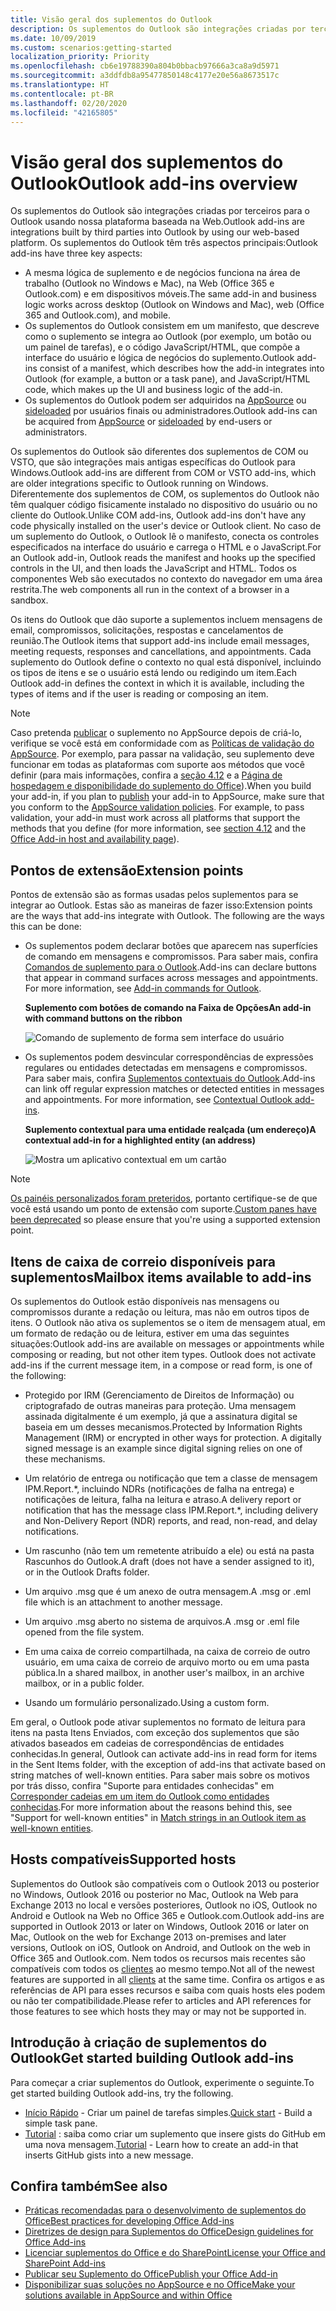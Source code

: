 ```yaml
---
title: Visão geral dos suplementos do Outlook
description: Os suplementos do Outlook são integrações criadas por terceiros para o Outlook usando nossa plataforma baseada na Web.
ms.date: 10/09/2019
ms.custom: scenarios:getting-started
localization_priority: Priority
ms.openlocfilehash: cb6e19788390a804b0bbacb97666a3ca8a9d5971
ms.sourcegitcommit: a3ddfdb8a95477850148c4177e20e56a8673517c
ms.translationtype: HT
ms.contentlocale: pt-BR
ms.lasthandoff: 02/20/2020
ms.locfileid: "42165805"
---
```

# <a name="outlook-add-ins-overview"></a><span data-ttu-id="ab68e-103">Visão geral dos suplementos do Outlook</span><span class="sxs-lookup"><span data-stu-id="ab68e-103">Outlook add-ins overview</span></span>

<span data-ttu-id="ab68e-104">Os suplementos do Outlook são integrações criadas por terceiros para o Outlook usando nossa plataforma baseada na Web.</span><span class="sxs-lookup"><span data-stu-id="ab68e-104">Outlook add-ins are integrations built by third parties into Outlook by using our web-based platform.</span></span> <span data-ttu-id="ab68e-105">Os suplementos do Outlook têm três aspectos principais:</span><span class="sxs-lookup"><span data-stu-id="ab68e-105">Outlook add-ins have three key aspects:</span></span>

- <span data-ttu-id="ab68e-106">A mesma lógica de suplemento e de negócios funciona na área de trabalho (Outlook no Windows e Mac), na Web (Office 365 e Outlook.com) e em dispositivos móveis.</span><span class="sxs-lookup"><span data-stu-id="ab68e-106">The same add-in and business logic works across desktop (Outlook on Windows and Mac), web (Office 365 and Outlook.com), and mobile.</span></span>
- <span data-ttu-id="ab68e-107">Os suplementos do Outlook consistem em um manifesto, que descreve como o suplemento se integra ao Outlook (por exemplo, um botão ou um painel de tarefas), e o código JavaScript/HTML, que compõe a interface do usuário e lógica de negócios do suplemento.</span><span class="sxs-lookup"><span data-stu-id="ab68e-107">Outlook add-ins consist of a manifest, which describes how the add-in integrates into Outlook (for example, a button or a task pane), and JavaScript/HTML code, which makes up the UI and business logic of the add-in.</span></span>
- <span data-ttu-id="ab68e-108">Os suplementos do Outlook podem ser adquiridos na [AppSource](https://appsource.microsoft.com) ou [sideloaded](sideload-outlook-add-ins-for-testing.md) por usuários finais ou administradores.</span><span class="sxs-lookup"><span data-stu-id="ab68e-108">Outlook add-ins can be acquired from [AppSource](https://appsource.microsoft.com) or [sideloaded](sideload-outlook-add-ins-for-testing.md) by end-users or administrators.</span></span>

<span data-ttu-id="ab68e-109">Os suplementos do Outlook são diferentes dos suplementos de COM ou VSTO, que são integrações mais antigas específicas do Outlook para Windows.</span><span class="sxs-lookup"><span data-stu-id="ab68e-109">Outlook add-ins are different from COM or VSTO add-ins, which are older integrations specific to Outlook running on Windows.</span></span> <span data-ttu-id="ab68e-110">Diferentemente dos suplementos de COM, os suplementos do Outlook não têm qualquer código fisicamente instalado no dispositivo do usuário ou no cliente do Outlook.</span><span class="sxs-lookup"><span data-stu-id="ab68e-110">Unlike COM add-ins, Outlook add-ins don't have any code physically installed on the user's device or Outlook client.</span></span> <span data-ttu-id="ab68e-111">No caso de um suplemento do Outlook, o Outlook lê o manifesto, conecta os controles especificados na interface do usuário e carrega o HTML e o JavaScript.</span><span class="sxs-lookup"><span data-stu-id="ab68e-111">For an Outlook add-in, Outlook reads the manifest and hooks up the specified controls in the UI, and then loads the JavaScript and HTML.</span></span> <span data-ttu-id="ab68e-112">Todos os componentes Web são executados no contexto do navegador em uma área restrita.</span><span class="sxs-lookup"><span data-stu-id="ab68e-112">The web components all run in the context of a browser in a sandbox.</span></span>

<span data-ttu-id="ab68e-113">Os itens do Outlook que dão suporte a suplementos incluem mensagens de email, compromissos, solicitações, respostas e cancelamentos de reunião.</span><span class="sxs-lookup"><span data-stu-id="ab68e-113">The Outlook items that support add-ins include email messages, meeting requests, responses and cancellations, and appointments.</span></span> <span data-ttu-id="ab68e-114">Cada suplemento do Outlook define o contexto no qual está disponível, incluindo os tipos de itens e se o usuário está lendo ou redigindo um item.</span><span class="sxs-lookup"><span data-stu-id="ab68e-114">Each Outlook add-in defines the context in which it is available, including the types of items and if the user is reading or composing an item.</span></span>

> [!NOTE]
> <span data-ttu-id="ab68e-p104">Caso pretenda [publicar](../publish/publish.md) o suplemento no AppSource depois de criá-lo, verifique se você está em conformidade com as [Políticas de validação do AppSource](/office/dev/store/validation-policies). Por exemplo, para passar na validação, seu suplemento deve funcionar em todas as plataformas com suporte aos métodos que você definir (para mais informações, confira a [seção 4.12](/office/dev/store/validation-policies#4-apps-and-add-ins-behave-predictably) e a [Página de hospedagem e disponibilidade do suplemento do Office](../overview/office-add-in-availability.md)).</span><span class="sxs-lookup"><span data-stu-id="ab68e-p104">When you build your add-in, if you plan to [publish](../publish/publish.md) your add-in to AppSource, make sure that you conform to the [AppSource validation policies](/office/dev/store/validation-policies). For example, to pass validation, your add-in must work across all platforms that support the methods that you define (for more information, see [section 4.12](/office/dev/store/validation-policies#4-apps-and-add-ins-behave-predictably) and the [Office Add-in host and availability page](../overview/office-add-in-availability.md)).</span></span>

## <a name="extension-points"></a><span data-ttu-id="ab68e-117">Pontos de extensão</span><span class="sxs-lookup"><span data-stu-id="ab68e-117">Extension points</span></span>

<span data-ttu-id="ab68e-p105">Pontos de extensão são as formas usadas pelos suplementos para se integrar ao Outlook. Estas são as maneiras de fazer isso:</span><span class="sxs-lookup"><span data-stu-id="ab68e-p105">Extension points are the ways that add-ins integrate with Outlook. The following are the ways this can be done:</span></span>

- <span data-ttu-id="ab68e-p106">Os suplementos podem declarar botões que aparecem nas superfícies de comando em mensagens e compromissos. Para saber mais, confira [Comandos de suplemento para o Outlook](add-in-commands-for-outlook.md).</span><span class="sxs-lookup"><span data-stu-id="ab68e-p106">Add-ins can declare buttons that appear in command surfaces across messages and appointments. For more information, see [Add-in commands for Outlook](add-in-commands-for-outlook.md).</span></span>

    <span data-ttu-id="ab68e-122">**Suplemento com botões de comando na Faixa de Opções**</span><span class="sxs-lookup"><span data-stu-id="ab68e-122">**An add-in with command buttons on the ribbon**</span></span>

    ![Comando de suplemento de forma sem interface do usuário](../images/uiless-command-shape.png)

- <span data-ttu-id="ab68e-p107">Os suplementos podem desvincular correspondências de expressões regulares ou entidades detectadas em mensagens e compromissos. Para saber mais, confira [Suplementos contextuais do Outlook](contextual-outlook-add-ins.md).</span><span class="sxs-lookup"><span data-stu-id="ab68e-p107">Add-ins can link off regular expression matches or detected entities in messages and appointments. For more information, see [Contextual Outlook add-ins](contextual-outlook-add-ins.md).</span></span>

    <span data-ttu-id="ab68e-126">**Suplemento contextual para uma entidade realçada (um endereço)**</span><span class="sxs-lookup"><span data-stu-id="ab68e-126">**A contextual add-in for a highlighted entity (an address)**</span></span>

    ![Mostra um aplicativo contextual em um cartão](../images/outlook-detected-entity-card.png)


> [!NOTE]
> <span data-ttu-id="ab68e-128">[Os painéis personalizados foram preteridos](https://developer.microsoft.com/outlook/blogs/make-your-add-ins-available-in-the-office-ribbon/), portanto certifique-se de que você está usando um ponto de extensão com suporte.</span><span class="sxs-lookup"><span data-stu-id="ab68e-128">[Custom panes have been deprecated](https://developer.microsoft.com/outlook/blogs/make-your-add-ins-available-in-the-office-ribbon/) so please ensure that you're using a supported extension point.</span></span>

## <a name="mailbox-items-available-to-add-ins"></a><span data-ttu-id="ab68e-129">Itens de caixa de correio disponíveis para suplementos</span><span class="sxs-lookup"><span data-stu-id="ab68e-129">Mailbox items available to add-ins</span></span>

<span data-ttu-id="ab68e-p108">Os suplementos do Outlook estão disponíveis nas mensagens ou compromissos durante a redação ou leitura, mas não em outros tipos de itens. O Outlook não ativa os suplementos se o item de mensagem atual, em um formato de redação ou de leitura, estiver em uma das seguintes situações:</span><span class="sxs-lookup"><span data-stu-id="ab68e-p108">Outlook add-ins are available on messages or appointments while composing or reading, but not other item types. Outlook does not activate add-ins if the current message item, in a compose or read form, is one of the following:</span></span>

- <span data-ttu-id="ab68e-p109">Protegido por IRM (Gerenciamento de Direitos de Informação) ou criptografado de outras maneiras para proteção. Uma mensagem assinada digitalmente é um exemplo, já que a assinatura digital se baseia em um desses mecanismos.</span><span class="sxs-lookup"><span data-stu-id="ab68e-p109">Protected by Information Rights Management (IRM) or encrypted in other ways for protection. A digitally signed message is an example since digital signing relies on one of these mechanisms.</span></span>

- <span data-ttu-id="ab68e-134">Um relatório de entrega ou notificação que tem a classe de mensagem IPM.Report.\*, incluindo NDRs (notificações de falha na entrega) e notificações de leitura, falha na leitura e atraso.</span><span class="sxs-lookup"><span data-stu-id="ab68e-134">A delivery report or notification that has the message class IPM.Report.\*, including delivery and Non-Delivery Report (NDR) reports, and read, non-read, and delay notifications.</span></span>

- <span data-ttu-id="ab68e-135">Um rascunho (não tem um remetente atribuído a ele) ou está na pasta Rascunhos do Outlook.</span><span class="sxs-lookup"><span data-stu-id="ab68e-135">A draft (does not have a sender assigned to it), or in the Outlook Drafts folder.</span></span>

- <span data-ttu-id="ab68e-136">Um arquivo .msg que é um anexo de outra mensagem.</span><span class="sxs-lookup"><span data-stu-id="ab68e-136">A .msg or .eml file which is an attachment to another message.</span></span>

- <span data-ttu-id="ab68e-137">Um arquivo .msg aberto no sistema de arquivos.</span><span class="sxs-lookup"><span data-stu-id="ab68e-137">A .msg or .eml file opened from the file system.</span></span>

- <span data-ttu-id="ab68e-138">Em uma caixa de correio compartilhada, na caixa de correio de outro usuário, em uma caixa de correio de arquivo morto ou em uma pasta pública.</span><span class="sxs-lookup"><span data-stu-id="ab68e-138">In a shared mailbox, in another user's mailbox, in an archive mailbox, or in a public folder.</span></span>

- <span data-ttu-id="ab68e-139">Usando um formulário personalizado.</span><span class="sxs-lookup"><span data-stu-id="ab68e-139">Using a custom form.</span></span>

<span data-ttu-id="ab68e-140">Em geral, o Outlook pode ativar suplementos no formato de leitura para itens na pasta Itens Enviados, com exceção dos suplementos que são ativados baseados em cadeias de correspondências de entidades conhecidas.</span><span class="sxs-lookup"><span data-stu-id="ab68e-140">In general, Outlook can activate add-ins in read form for items in the Sent Items folder, with the exception of add-ins that activate based on string matches of well-known entities.</span></span> <span data-ttu-id="ab68e-141">Para saber mais sobre os motivos por trás disso, confira "Suporte para entidades conhecidas" em [Corresponder cadeias em um item do Outlook como entidades conhecidas](match-strings-in-an-item-as-well-known-entities.md).</span><span class="sxs-lookup"><span data-stu-id="ab68e-141">For more information about the reasons behind this, see "Support for well-known entities" in [Match strings in an Outlook item as well-known entities](match-strings-in-an-item-as-well-known-entities.md).</span></span>

## <a name="supported-hosts"></a><span data-ttu-id="ab68e-142">Hosts compatíveis</span><span class="sxs-lookup"><span data-stu-id="ab68e-142">Supported hosts</span></span>

<span data-ttu-id="ab68e-143">Suplementos do Outlook são compatíveis com o Outlook 2013 ou posterior no Windows, Outlook 2016 ou posterior no Mac, Outlook na Web para Exchange 2013 no local e versões posteriores, Outlook no iOS, Outlook no Android e Outlook na Web no Office 365 e Outlook.com.</span><span class="sxs-lookup"><span data-stu-id="ab68e-143">Outlook add-ins are supported in Outlook 2013 or later on Windows, Outlook 2016 or later on Mac, Outlook on the web for Exchange 2013 on-premises and later versions, Outlook on iOS, Outlook on Android, and Outlook on the web in Office 365 and Outlook.com.</span></span> <span data-ttu-id="ab68e-144">Nem todos os recursos mais recentes são compatíveis com todos os [clientes](../reference/requirement-sets/outlook-api-requirement-sets.md#requirement-sets-supported-by-exchange-servers-and-outlook-clients) ao mesmo tempo.</span><span class="sxs-lookup"><span data-stu-id="ab68e-144">Not all of the newest features are supported in all [clients](../reference/requirement-sets/outlook-api-requirement-sets.md#requirement-sets-supported-by-exchange-servers-and-outlook-clients) at the same time.</span></span> <span data-ttu-id="ab68e-145">Confira os artigos e as referências de API para esses recursos e saiba com quais hosts eles podem ou não ter compatibilidade.</span><span class="sxs-lookup"><span data-stu-id="ab68e-145">Please refer to articles and API references for those features to see which hosts they may or may not be supported in.</span></span>


## <a name="get-started-building-outlook-add-ins"></a><span data-ttu-id="ab68e-146">Introdução à criação de suplementos do Outlook</span><span class="sxs-lookup"><span data-stu-id="ab68e-146">Get started building Outlook add-ins</span></span>

<span data-ttu-id="ab68e-147">Para começar a criar suplementos do Outlook, experimente o seguinte.</span><span class="sxs-lookup"><span data-stu-id="ab68e-147">To get started building Outlook add-ins, try the following.</span></span>

- <span data-ttu-id="ab68e-148">[Início Rápido](../quickstarts/outlook-quickstart.md) - Criar um painel de tarefas simples.</span><span class="sxs-lookup"><span data-stu-id="ab68e-148">[Quick start](../quickstarts/outlook-quickstart.md) - Build a simple task pane.</span></span>
- <span data-ttu-id="ab68e-149">[Tutorial](../tutorials/outlook-tutorial.md) : saiba como criar um suplemento que insere gists do GitHub em uma nova mensagem.</span><span class="sxs-lookup"><span data-stu-id="ab68e-149">[Tutorial](../tutorials/outlook-tutorial.md) - Learn how to create an add-in that inserts GitHub gists into a new message.</span></span>


## <a name="see-also"></a><span data-ttu-id="ab68e-150">Confira também</span><span class="sxs-lookup"><span data-stu-id="ab68e-150">See also</span></span>

- [<span data-ttu-id="ab68e-151">Práticas recomendadas para o desenvolvimento de suplementos do Office</span><span class="sxs-lookup"><span data-stu-id="ab68e-151">Best practices for developing Office Add-ins</span></span>](../concepts/add-in-development-best-practices.md)
- [<span data-ttu-id="ab68e-152">Diretrizes de design para Suplementos do Office</span><span class="sxs-lookup"><span data-stu-id="ab68e-152">Design guidelines for Office Add-ins</span></span>](../design/add-in-design.md)
- [<span data-ttu-id="ab68e-153">Licenciar suplementos do Office e do SharePoint</span><span class="sxs-lookup"><span data-stu-id="ab68e-153">License your Office and SharePoint Add-ins</span></span>](/office/dev/store/license-your-add-ins)
- [<span data-ttu-id="ab68e-154">Publicar seu Suplemento do Office</span><span class="sxs-lookup"><span data-stu-id="ab68e-154">Publish your Office Add-in</span></span>](../publish/publish.md)
- [<span data-ttu-id="ab68e-155">Disponibilizar suas soluções no AppSource e no Office</span><span class="sxs-lookup"><span data-stu-id="ab68e-155">Make your solutions available in AppSource and within Office</span></span>](/office/dev/store/submit-to-the-office-store)
